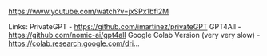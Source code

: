 
https://www.youtube.com/watch?v=jxSPx1bfl2M

Links:
PrivateGPT - https://github.com/imartinez/privateGPT
GPT4All - https://github.com/nomic-ai/gpt4all
Google Colab Version (very very slow) - https://colab.research.google.com/dri...

